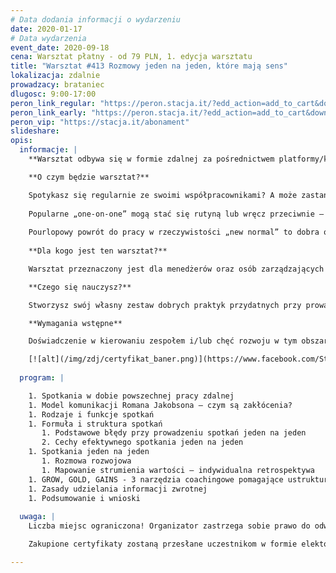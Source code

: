 ```yaml
---
# Data dodania informacji o wydarzeniu
date: 2020-01-17
# Data wydarzenia
event_date: 2020-09-18
cena: Warsztat płatny - od 79 PLN, 1. edycja warsztatu
title: "Warsztat #413 Rozmowy jeden na jeden, które mają sens"
lokalizacja: zdalnie
prowadzacy: brataniec
dlugosc: 9:00-17:00
peron_link_regular: "https://peron.stacja.it/?edd_action=add_to_cart&download_id=2772&edd_options[price_id]=1"
peron_link_early: "https://peron.stacja.it/?edd_action=add_to_cart&download_id=2772&edd_options[price_id]=2"
peron_vip: "https://stacja.it/abonament"
slideshare:
opis:
  informacje: |
    **Warsztat odbywa się w formie zdalnej za pośrednictwem platformy/komunikatora online, z wykorzystaniem dźwięku, obrazu z kamery, udostępniania ekranu komputera prowadzącego i uczestników.** 

    **O czym będzie warsztat?** 

    Spotykasz się regularnie ze swoimi współpracownikami? A może zastanawiasz się, czy spotkania indywidualne mają sens, zwłaszcza, że większość z nas pracuje zdalnie? O czym rozmawiać? 
    
    Popularne „one-on-one” mogą stać się rutyną lub wręcz przeciwnie – służyć budowaniu relacji, wzajemnego zaufania i wspierać rozwój. Jak wykorzystać ten czas, aby przynosił wartość obu stronom?
    
    Pourlopowy powrót do pracy w rzeczywistości „new normal” to dobra okazja, by pochylić się nad tematem indywidualnych spotkań z pracownikami, zrewidować dotychczasowe zasady i wprowadzić nowe
    
    **Dla kogo jest ten warsztat?**

    Warsztat przeznaczony jest dla menedżerów oraz osób zarządzających zespołami, które chcą nie tylko monitorować postęp pracy, ale przede wszystkim budować ze współpracownikami relacje oparte na wzajemnym zaufaniu, wspierać ich w rozwoju i usamodzielniać.

    **Czego się nauczysz?**

    Stworzysz swój własny zestaw dobrych praktyk przydatnych przy prowadzeniu spotkań 1:1. Dowiesz się, jak prowadzić rozmowę rozwojową oraz indywidualną retrospektywę. Poznasz też trzy narzędzia coachingowe, które pomagają ustrukturyzować rozmowę rozwojową z pracownikiem.

    **Wymagania wstępne**

    Doświadczenie w kierowaniu zespołem i/lub chęć rozwoju w tym obszarze.

    [![alt](/img/zdj/certyfikat_baner.png)](https://www.facebook.com/StacjaIT)
    
  program: |

    1. Spotkania w dobie powszechnej pracy zdalnej
    1. Model komunikacji Romana Jakobsona – czym są zakłócenia?
    1. Rodzaje i funkcje spotkań
    1. Formuła i struktura spotkań
       1. Podstawowe błędy przy prowadzeniu spotkań jeden na jeden
       2. Cechy efektywnego spotkania jeden na jeden   
    1. Spotkania jeden na jeden
       1. Rozmowa rozwojowa
       1. Mapowanie strumienia wartości – indywidualna retrospektywa
    1. GROW, GOLD, GAINS - 3 narzędzia coachingowe pomagające ustrukturyzować rozmowę
    1. Zasady udzielania informacji zwrotnej
    1. Podsumowanie i wnioski
    
  uwaga: |
    Liczba miejsc ograniczona! Organizator zastrzega sobie prawo do odwołania wydarzenia w przypadku niezgłoszenia się minimalnej liczby uczestników.

    Zakupione certyfikaty zostaną przesłane uczestnikom w formie elektoronicznej po warsztacie. Jeśli chcesz otrzymać zakupiony certyfikat w formie papierowej, zgłoś to mailowo na adres kontakt@stacja.it. 

---
```

